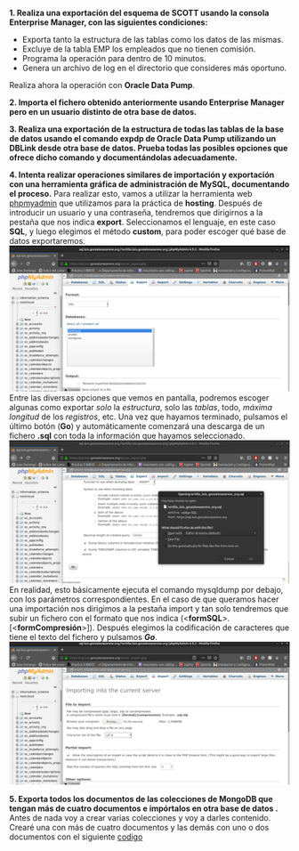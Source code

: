 **1. Realiza una exportación del esquema de SCOTT usando la consola Enterprise Manager, con las siguientes condiciones:**

* Exporta tanto la estructura de las tablas como los datos de las mismas.
* Excluye de la tabla EMP los empleados que no tienen comisión.
* Programa la operación para dentro de 10 minutos.
* Genera un archivo de log en el directorio que consideres más oportuno.

Realiza ahora la operación con **Oracle Data Pump**.

**2. Importa el fichero obtenido anteriormente usando Enterprise Manager pero en un usuario distinto de otra base de datos.**

**3. Realiza una exportación de la estructura de todas las tablas de la base de datos usando el comando expdp de Oracle Data Pump utilizando un DBLink desde otra base de datos. Prueba todas las posibles opciones que ofrece dicho comando y documentándolas adecuadamente.**

**4. Intenta realizar operaciones similares de importación y exportación con una herramienta gráfica de administración de MySQL, documentando el proceso.**
Para realizar esto, vamos a utilizar la herramienta web [phpmyadmin](https://sql.luis.gonzalonazareno.org/) que utilizamos para la práctica de **hosting**. Después de introducir un usuario y una contraseña, tendremos que dirigirnos a la pestaña que nos indica **export**. Seleccionamos el lenguaje, en este caso **SQL**, y luego elegimos el método **custom**, para poder escoger qué base de datos exportaremos.
![](/images/1.png)
Entre las diversas opciones que vemos en pantalla, podremos escoger algunas como exportar _solo_ la _estructura_, solo las _tablas_, todo, _máxima longitud_ de los _registros_, etc. Una vez que hayamos terminado, pulsamos el último botón (**Go**) y automáticamente comenzará una descarga de un fichero **.sql** con toda la información que hayamos seleccionado.
![](/images/2.png)
En realidad, esto básicamente ejecuta el comando mysqldump por debajo, con los parámetros correspondientes.
En el caso de que queramos hacer una importación nos dirigimos a la pestaña import y tan solo tendremos que subir un fichero con el formato que nos indica (<**formSQL**>.[<**formCompresión**>]). Después elegimos la codificación de caracteres que tiene el texto del fichero y pulsamos **_Go_**.
![](/images/3.png)

**5. Exporta todos los documentos de las colecciones de MongoDB que tengan más de cuatro documentos e impórtalos en otra base de datos .**
Antes de nada voy a crear varias colecciones y voy a darles contenido. Crearé una con más de cuatro documentos y las demás con uno o dos documentos con el siguiente [codigo](https://raw.githubusercontent.com/LuisaoStuff/Practica7BBDD/master/docs/mongo-query.json)
